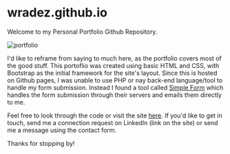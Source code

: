# wradez.github.io

Welcome to my Personal Portfolio Github Repository. 

![portfolio](https://user-images.githubusercontent.com/36545686/46364414-fa038800-c632-11e8-883d-01712fba4c7a.JPG)

I'd like to reframe from saying to much here, as the portfolio covers most of the good stuff. This portoflio was created using basic HTML and CSS, with Bootstrap as the initial framework for the site's layout. Since this is hosted on Github pages, I was unable to use PHP or nay back-end language/tool to handle my form submission. Instead I found a tool called [Simple Form](https://getsimpleform.com/) which handles the form submission through their servers and emails them directly to me.

Feel free to look through the code or visit the site [here](wradez.github.io). If you'd like to get in touch, send me a connection request on LinkedIn (link on the site) or send me a message using the contact form.

Thanks for stopping by!
